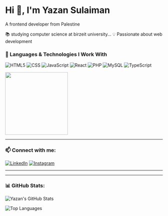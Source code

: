 # Hi 👋, I'm Yazan Sulaiman
A frontend developer from Palestine


📚 studying computer science at birzeit university...
💡 Passionate about web development

### 🧰 Languages & Technologies I Work With

![HTML5](https://img.shields.io/badge/HTML5-e34c26?style=flat&logo=html5&logoColor=white)
![CSS](https://img.shields.io/badge/CSS3-1572B6?style=flat&logo=css3&logoColor=white)
![JavaScript](https://img.shields.io/badge/JavaScript-F7DF1E?style=flat&logo=javascript&logoColor=black)
![React](https://img.shields.io/badge/React-61DAFB?style=flat&logo=react&logoColor=black)
![PHP](https://img.shields.io/badge/PHP-777BB4?style=flat&logo=php&logoColor=white)
![MySQL](https://img.shields.io/badge/MySQL-4479A1?style=flat&logo=mysql&logoColor=white)
![TypeScript](https://img.shields.io/badge/TypeScript-3178C6?style=flat&logo=typescript&logoColor=white)

<img src="https://media.giphy.com/media/qgQUggAC3Pfv687qPC/giphy.gif" width="200" />

---

### 📫 Connect with me:
[![LinkedIn](https://img.shields.io/badge/LinkedIn-Connect-blue?style=for-the-badge&logo=linkedin)](https://www.linkedin.com/in/yazan-sulaiman)
[![Instagram](https://img.shields.io/badge/Instagram-Follow-E4405F?style=for-the-badge&logo=instagram)](https://instagram.com/yaza_2_00)

---

---
### 📊 GitHub Stats:

![Yazan's GitHub Stats](https://github-readme-stats.vercel.app/api?username=yazan-sul&show_icons=true&theme=tokyonight)

![Top Languages](https://github-readme-stats.vercel.app/api/top-langs/?username=yazan-sul&layout=compact&theme=tokyonight)
